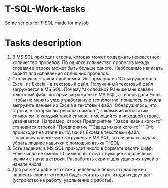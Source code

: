 # T-SQL-Work-tasks
Some scripts for T-SQL made for my job

# Tasks description
1. В MS SQL приходит строка, которая может содержать неизвестное количество пробелов. По ошибке количество пробелов между словами в строке может быть больше одного.
Необходимо написать скрипт для избавления от лишних пробелов.
2. Столкнулся с такой проблемой.
Информация из 1С выгружается в Excel, из Excela - в текстовый файл. Полученный текстовый файл загружается в MS SQL. Почему так сложно? Раньше мне давали текстовый файл, который загружался в MS SQL, а теперь дали Excel. Чтобы не менять уже отработанную технологию, пришлось сначала выгрузить данные из Excela в текстовый файл.
Обнаружилось, что строки, в которых встречался символ ", закавычиваются этим символом, а каждый такой символ, имеющийся в исходной строке, удваивается.
Например, строка 
Предприятие "Завод имени кого-то"
становится строкой
"Предприятие ""Завод имени кого-то"""
Это происходит на этапе выгрузки из Excela в текстовый файл. Поскольку данные уже загружены в MS SQL, то появилась задача, убрать лишние кавычки с помощью языка T-SQL.
3. Есть задание, в МS SQL приходит число в формате десяти цифр. Если число не имело 10 символов, отсутствующие заполнялись нулями с начала строки. Разработать скрипт для удаления нулей в начале числа.
4. Для расчета рабочего стажа человека в полных годах нужно написать скрипт который будет считать стаж иходя из двух дат (устройство на работу, увольнение с работы).
